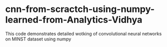 # cnn-from-scractch-using-numpy-learned-from-Analytics-Vidhya
This code demonstrates detailed wotking of convolutional neural networks  on MINST dataset using numpy 
